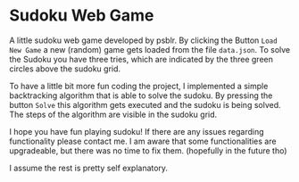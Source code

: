 # Sudoku Web Game
A little sudoku web game developed by psblr. By clicking the Button ```Load New Game``` a new (random) game gets loaded from the file ```data.json```. To solve the Sudoku you have three tries, which are indicated by the three green circles above the sudoku grid. 

To have a little bit more fun coding the project, I implemented a simple backtracking algorithm that is able to solve the sudoku. By pressing the button ```Solve``` this algorithm gets executed and the sudoku is being solved. The steps of the algorithm are visible in the sudoku grid.

I hope you have fun playing sudoku! If there are any issues regarding functionality please contact me. I am aware that some functionalities are upgradeable, but there was no time to fix them. (hopefully in the future tho)

I assume the rest is pretty self explanatory.